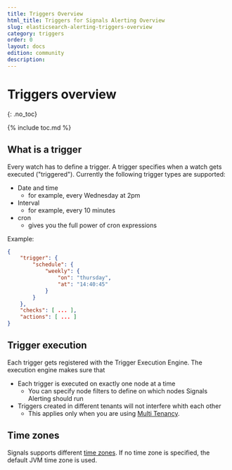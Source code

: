 ```yaml
---
title: Triggers Overview
html_title: Triggers for Signals Alerting Overview
slug: elasticsearch-alerting-triggers-overview
category: triggers
order: 0
layout: docs
edition: community
description: 
---
```


<!--- Copyright 2020 floragunn GmbH -->

# Triggers overview
{: .no_toc}

{% include toc.md %}

## What is a trigger

Every watch has to define a trigger. A trigger specifies when a watch gets executed ("triggered"). Currently the following trigger types are supported:

* Date and time
  * for example, every Wednesday at 2pm 
* Interval
  * for example, every 10 minutes 
* cron
  * gives you the full power of cron expressions

Example:

```json
{
	"trigger": {
		"schedule": {
			"weekly": {
				"on": "thursday",
				"at": "14:40:45"
			}
		}
	},
	"checks": [ ... ],
	"actions": [ ... ]
}
```


## Trigger execution

Each trigger gets registered with the Trigger Execution Engine. The execution engine makes sure that

* Each trigger is executed on exactly one node at a time
  * You can specify node filters to define on which nodes Signals Alerting should run
* Triggers created in different tenants will not interfere whith each other
  * This applies only when you are using [Multi Tenancy](elasticsearch-alerting-security-multi-tenancy).   
   
## Time zones

Signals supports different [time zones](triggers_timezones.md). If no time zone is specified, the default JVM time zone is used. 
